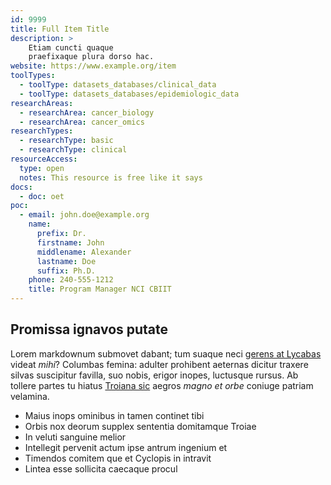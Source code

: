 ```yaml
---
id: 9999
title: Full Item Title
description: >
    Etiam cuncti quaque
    praefixaque plura dorso hac.
website: https://www.example.org/item
toolTypes:
  - toolType: datasets_databases/clinical_data
  - toolType: datasets_databases/epidemiologic_data
researchAreas:
  - researchArea: cancer_biology
  - researchArea: cancer_omics
researchTypes:
  - researchType: basic
  - researchType: clinical
resourceAccess:
  type: open
  notes: This resource is free like it says
docs:
  - doc: oet
poc:
  - email: john.doe@example.org
    name:
      prefix: Dr.
      firstname: John
      middlename: Alexander
      lastname: Doe
      suffix: Ph.D.
    phone: 240-555-1212
    title: Program Manager NCI CBIIT
---
```

## Promissa ignavos putate

Lorem markdownum submovet dabant; tum suaque neci [gerens at
Lycabas](http://mihi-pectora.net/) videat *mihi*? Columbas femina: adulter
prohibent aeternas dicitur traxere silvas suscipitur favilla, suo nobis, erigor
inopes, luctusque rursus. Ab tollere partes tu hiatus [Troiana
sic](http://www.iussit.org/in-erat.php) aegros *magno et orbe* coniuge patriam
velamina.

- Maius inops ominibus in tamen continet tibi
- Orbis nox deorum supplex sententia domitamque Troiae
- In veluti sanguine melior
- Intellegit pervenit actum ipse antrum ingenium et
- Timendos comitem que et Cyclopis in intravit
- Lintea esse sollicita caecaque procul